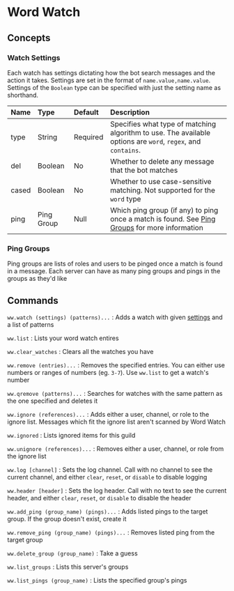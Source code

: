 # Word Watch

## Concepts
### Watch Settings
Each watch has settings dictating how the bot search messages and the action it takes. Settings are set in the format of `name.value,name.value`. Settings of the `Boolean` type can be specified with just the setting name as shorthand.

| Name  | Type       | Default  | Description
| :-    | :-         | :-       | :-
| type  | String     | Required | Specifies what type of matching algorithm to use. The available options are `word`, `regex`, and `contains`.
| del   | Boolean    | No       | Whether to delete any message that the bot matches
| cased | Boolean    | No       | Whether to use case-sensitive matching. Not supported for the `word` type
| ping  | Ping Group | Null     | Which ping group (if any) to ping once a match is found. See [Ping Groups](wordwatch.md#ping-groups) for more information

### Ping Groups
Ping groups are lists of roles and users to be pinged once a match is found in a message. Each server can have as many ping groups and pings in the groups as they'd like

## Commands
`ww.watch (settings) (patterns)...`
:   Adds a watch with given [settings](wordwatch.md#watch-settings) and a list of patterns

`ww.list`
:   Lists your word watch entires

`ww.clear_watches`
:   Clears all the watches you have    

`ww.remove (entries)...`
:   Removes the specified entries. You can either use numbers or ranges of numbers (eg. `3-7`). Use `ww.list` to get a watch's number

`ww.qremove (patterns)...`
:   Searches for watches with the same pattern as the one specified and deletes it

`ww.ignore (references)...`
:   Adds either a user, channel, or role to the ignore list. Messages which fit the ignore list aren't scanned by Word Watch

`ww.ignored`
:   Lists ignored items for this guild

`ww.unignore (references)...`
:   Removes either a user, channel, or role from the ignore list

`ww.log [channel]`
:   Sets the log channel. Call with no channel to see the current channel, and either `clear`, `reset`, or `disable` to disable logging

`ww.header [header]`
:   Sets the log header. Call with no text to see the current header, and either `clear`, `reset`, or `disable` to disable the header

`ww.add_ping (group_name) (pings)...`
:   Adds listed pings to the target group. If the group doesn't exist, create it

`ww.remove_ping (group_name) (pings)...`
:   Removes listed ping from the target group

`ww.delete_group (group_name)`
:   Take a guess

`ww.list_groups`
:   Lists this server's groups

`ww.list_pings (group_name)`
:   Lists the specified group's pings
